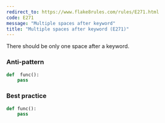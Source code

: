 ```yaml
---
redirect_to: https://www.flake8rules.com/rules/E271.html
code: E271
message: "Multiple spaces after keyword"
title: "Multiple spaces after keyword (E271)"
---
```


There should be only one space after a keyword.

### Anti-pattern

```python
def  func():
    pass
```

### Best practice

```python
def func():
    pass
```
